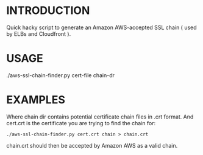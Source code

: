 INTRODUCTION
============
Quick hacky script to generate an Amazon AWS-accepted SSL chain ( used by ELBs and Cloudfront ).

USAGE
=====

./aws-ssl-chain-finder.py cert-file chain-dr

EXAMPLES
========

Where chain dir contains potential certificate chain files in .crt format.
And cert.crt is the certificate you are trying to find the chain for:

    ./aws-ssl-chain-finder.py cert.crt chain > chain.crt

chain.crt should then be accepted by Amazon AWS as a valid chain.
